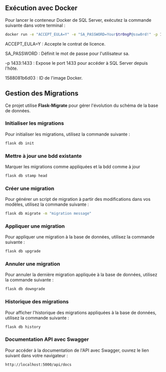 ## Exécution avec Docker

Pour lancer le conteneur Docker de SQL Server, exécutez la commande suivante dans votre terminal :

```bash
docker run -e "ACCEPT_EULA=Y" -e "SA_PASSWORD=Your$tr0ngP@ssw0rd!" -p 1433:1433 1588081b6d03
```

ACCEPT_EULA=Y : Accepte le contrat de licence.

SA_PASSWORD : Définit le mot de passe pour l'utilisateur sa.

-p 1433:1433 : Expose le port 1433 pour accéder à SQL Server depuis l'hôte.

1588081b6d03 : ID de l'image Docker.



## Gestion des Migrations

Ce projet utilise **Flask-Migrate** pour gérer l'évolution du schéma de la base de données.

### Initialiser les migrations

Pour initialiser les migrations, utilisez la commande suivante :

```bash
flask db init
```

### Mettre à jour une bdd existante

Marquer les migrations comme appliquées et la bdd comme à jour

```bash
flask db stamp head
```


### Créer une migration

Pour générer un script de migration à partir des modifications dans vos modèles, utilisez la commande suivante :

```bash
flask db migrate -m "migration message"
```

### Appliquer une migration

Pour appliquer une migration à la base de données, utilisez la commande suivante :

```bash
flask db upgrade
```

### Annuler une migration

Pour annuler la dernière migration appliquée à la base de données, utilisez la commande suivante :

```bash
flask db downgrade
```

### Historique des migrations

Pour afficher l'historique des migrations appliquées à la base de données, utilisez la commande suivante :

```bash
flask db history
```

### Documentation API avec Swagger

Pour accéder à la documentation de l'API avec Swagger, ouvrez le lien suivant dans votre navigateur :

```
http://localhost:5000/api/docs
```


